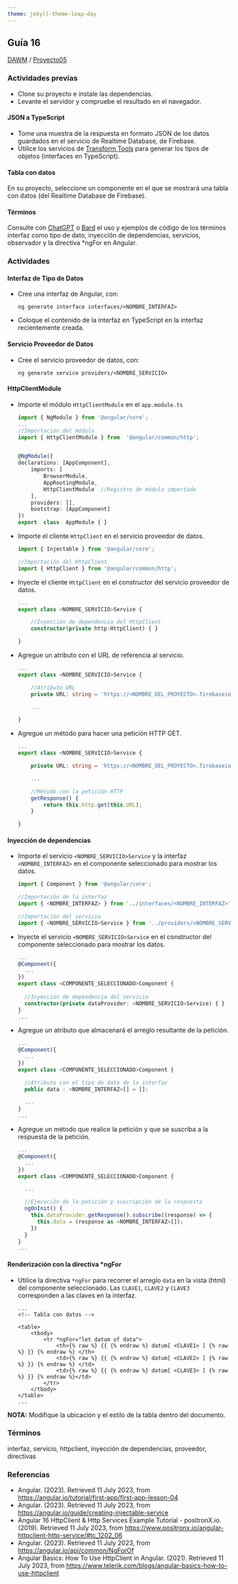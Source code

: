 ```yaml
---
theme: jekyll-theme-leap-day
---
```


## Guía 16

[DAWM](/DAWM/) / [Proyecto05](/DAWM/proyectos/2023/proyecto05)

### Actividades previas

* Clone su proyecto e instale las dependencias.
* Levante el servidor y compruebe el resultado en el navegador.

#### JSON a TypeScript

* Tome una muestra de la respuesta en formato JSON de los datos guardados en el servicio de Realtime Database, de Firebase.
* Utilice los servicios de [Transform Tools](https://transform.tools/json-to-typescript) para generar los tipos de objetos (interfaces en TypeScript).

#### Tabla con datos

En su proyecto, seleccione un componente en el que se mostrará una tabla con datos (del Realtime Database de Firebase).

#### Términos

Consulte con [ChatGPT](https://chat.openai.com/) o [Bard](https://bard.google.com/) el uso y ejemplos de código de los términos interfaz como tipo de dato, inyección de dependencias, servicios, observador y la directiva \*ngFor en Angular.

### Actividades

#### Interfaz de Tipo de Datos

* Cree una interfaz de Angular, con:

	```
	ng generate interface interfaces/<NOMBRE_INTERFAZ>
	```

* Coloque el contenido de la interfaz en TypeScript en la interfaz recientemente creada. 

#### Servicio Proveedor de Datos

* Cree el servicio proveedor de datos, con:

	```
	ng generate service providers/<NOMBRE_SERVICIO>
	```

#### HttpClientModule

* Importe el módulo `HttpClientModule` en el `app.module.ts` 
	
	```typescript
	import { NgModule } from '@angular/core';
	...
	//Importación del módulo 
	import { HttpClientModule } from  '@angular/common/http';


	@NgModule({
	declarations: [AppComponent],
		imports: [
			BrowserModule,
    		AppRoutingModule,
			HttpClientModule  //Registro de módulo importado
		],
		providers: [],
		bootstrap: [AppComponent]
	})
	export  class  AppModule { }
	```

* Importe el cliente `HttpClient` en el servicio proveedor de datos.

	```typescript
	import { Injectable } from '@angular/core';

	//Importación del HttpClient
	import { HttpClient } from '@angular/common/http';
	```

* Inyecte el cliente `HttpClient` en el constructor del servicio proveedor de datos.

	```typescript
	...
	export class <NOMBRE_SERVICIO>Service {

		//Inyección de dependencia del HttpClient
		constructor(private http:HttpClient) { }

	}
	```

* Agregue un atributo con el URL de referencia al servicio.

	```typescript
	...
	export class <NOMBRE_SERVICIO>Service {

		//Atributo URL
		private URL: string = 'https://<NOMBRE_DEL_PROYECTO>.firebaseio.com/collection.json';

		...

	}
	```

* Agregue un método para hacer una petición HTTP GET. 

	```typescript
	...
	export class <NOMBRE_SERVICIO>Service {

		private URL: string = 'https://<NOMBRE_DEL_PROYECTO>.firebaseio.com/collection.json';

		...

		//Método con la petición HTTP
		getResponse() {
			return this.http.get(this.URL);
		}

	}
	```


#### Inyección de dependencias

* Importe el servicio `<NOMBRE_SERVICIO>Service` y la interfaz `<NOMBRE_INTERFAZ>` en el componente seleccionado para mostrar los datos.

	```typescript
	import { Component } from '@angular/core';

	//Importación de la interfaz
	import { <NOMBRE_INTERFAZ> } from '../interfaces/<NOMBRE_INTERFAZ>';

	//Importación del servicio
	import { <NOMBRE_SERVICIO>Service } from '../providers/<NOMBRE_SERVICIO>.service';
	```

* Inyecte el servicio `<NOMBRE_SERVICIO>Service` en el constructor del componente seleccionado para mostrar los datos.

	```typescript
	...
	@Component({
	  ...
	})
	export class <COMPONENTE_SELECCIONADO>Component {
	  
	  //Inyección de dependencia del servicio
	  constructor(private dataProvider: <NOMBRE_SERVICIO>Service) { }
	}
	...
	```

* Agregue un atributo que almacenará el arreglo resultante de la petición.


	```typescript
	...
	@Component({
	  ...
	})
	export class <COMPONENTE_SELECCIONADO>Component {

	  //Atributo con el tipo de dato de la interfaz
	  public data : <NOMBRE_INTERFAZ>[] = [];
	  
	  ...
	}
	...
	```

* Agregue un método que realice la petición y que se suscriba a la respuesta de la petición.

	```typescript
	...
	@Component({
	  ...
	})
	export class <COMPONENTE_SELECCIONADO>Component {

	  ...

	  //Ejecución de la petición y suscripción de la respuesta
	  ngOnInit() {
	    this.dataProvider.getResponse().subscribe((response) => { 
	      this.data = (response as <NOMBRE_INTERFAZ>[]); 
	    })
	  }
	}
	...
	```

#### Renderización con la directiva \*ngFor

* Utilice la directiva `*ngFor` para recorrer el arreglo `data` en la vista (html) del componente seleccionado. Las `CLAVE1`, `CLAVE2` y `CLAVE3` corresponden a las claves en la interfaz.

	```
	...
	<!-- Tabla con datos -->

	<table>
        <tbody>
            <tr *ngFor="let datum of data">
            	<th>{% raw %} {{ {% endraw %} datum[ <CLAVE1> ] {% raw %} }} {% endraw %} </th>
                <td>{% raw %} {{ {% endraw %} datum[ <CLAVE2> ] {% raw %} }} {% endraw %} </td>
                <td>{% raw %} {{ {% endraw %} datum[ <CLAVE3> ] {% raw %} }} {% endraw %}</td>
            </tr>
        </tbody>
    </table>
    ...
	```

**NOTA:** Modifique la ubicación y el estilo de la tabla dentro del documento.

### Términos

interfaz, servicio, httpclient, inyección de dependencias, proveedor, directivas

### Referencias

* Angular. (2023). Retrieved 11 July 2023, from https://angular.io/tutorial/first-app/first-app-lesson-04
* Angular. (2023). Retrieved 11 July 2023, from https://angular.io/guide/creating-injectable-service
* Angular 16 HttpClient & Http Services Example Tutorial - positronX.io. (2019). Retrieved 11 July 2023, from https://www.positronx.io/angular-httpclient-http-service/#tc_1202_06
* Angular. (2023). Retrieved 11 July 2023, from https://angular.io/api/common/NgForOf
* Angular Basics: How To Use HttpClient in Angular. (2021). Retrieved 11 July 2023, from https://www.telerik.com/blogs/angular-basics-how-to-use-httpclient